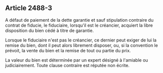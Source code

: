 Article 2488-3
----
A défaut de paiement de la dette garantie et sauf stipulation contraire du
contrat de fiducie, le fiduciaire, lorsqu'il est le créancier, acquiert la libre
disposition du bien cédé à titre de garantie.

Lorsque le fiduciaire n'est pas le créancier, ce dernier peut exiger de lui la
remise du bien, dont il peut alors librement disposer, ou, si la convention le
prévoit, la vente du bien et la remise de tout ou partie du prix.

La valeur du bien est déterminée par un expert désigné à l'amiable ou
judiciairement. Toute clause contraire est réputée non écrite.
